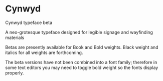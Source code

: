 # Cynwyd
Cynwyd typeface beta

A neo-grotesque typeface designed for legible signage and wayfinding materials

Betas are presently available for Book and Bold weights. Black weight and italics for all weights are forthcoming.

The beta versions have not been combined into a font family; therefore in some text editors you may need to toggle bold weight so the fonts display properly.

